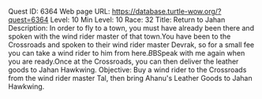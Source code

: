 Quest ID: 6364
Web page URL: https://database.turtle-wow.org/?quest=6364
Level: 10
Min Level: 10
Race: 32
Title: Return to Jahan
Description: In order to fly to a town, you must have already been there and spoken with the wind rider master of that town.You have been to the Crossroads and spoken to their wind rider master Devrak, so for a small fee you can take a wind rider to him from here.$B$BSpeak with me again when you are ready.Once at the Crossroads, you can then deliver the leather goods to Jahan Hawkwing.
Objective: Buy a wind rider to the Crossroads from the wind rider master Tal, then bring Ahanu's Leather Goods to Jahan Hawkwing.
